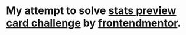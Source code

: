 # My attempt to solve [stats preview card challenge](https://www.frontendmentor.io/challenges/stats-preview-card-component-8JqbgoU62/hub/stats-preview-card-component-vapzzlzUC) by [frontendmentor](https://www.frontendmentor.io/).